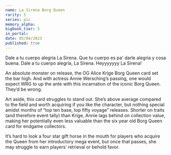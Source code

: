 ```yaml
---
name: La Sirena Borg Queen
rarity: 5
series: pic
memory_alpha:
bigbook_tier: 5
in_portal:
date: 05/04/2023
published: true
---
```


Dale a tu cuerpo alegría La Sirena. Que tu cuerpo es pa' darle alegría y cosa buena. Dale a tu cuerpo alegría, La Sirena. Heyyyyyyy La Sirena!

An absolute monster on release, the OG Alice Krige Borg Queen card set the bar high. And with actress Annie Wersching’s passing, one would expect WRG to up the ante with this incarnation of the iconic Borg Queen. They’d be wrong.

Art aside, this card struggles to stand out. She’s above average compared to the field and worth acquiring if you like the character, but nothing special amidst months of “top ten base, top fifty voyage” releases. Shorter on traits (and therefore event tally) than Krige, Annie lags behind on collection value, making her potentially even less valuable than the six year old Borg Queen card for endgame collectors.

It’s hard to look a four star gift horse in the mouth for players who acquire the Queen from her introductory mega event, but once that passes, she may struggle to earn players’ retrieval or behold favor.
